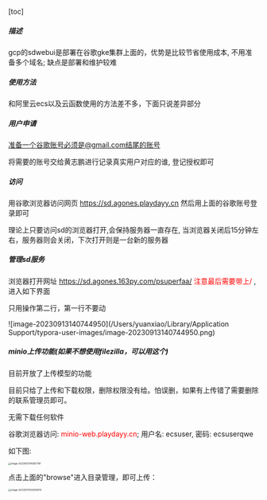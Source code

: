 [toc]

##### 描述

gcp的sdwebui是部署在谷歌gke集群上面的，优势是比较节省使用成本, 不用准备多个域名;  缺点是部署和维护较难

##### 使用方法

和阿里云ecs以及云函数使用的方法差不多，下面只说差异部分

##### 用户申请

准备一个谷歌账号必须是@gmail.com结尾的账号

将需要的账号交给黄志鹏进行记录真实用户对应的谁, 登记授权即可

##### 访问

用谷歌浏览器访问网页   https://sd.agones.playdayy.cn 然后用上面的谷歌账号登录即可

理论上只要访问sd的浏览器打开,会保持服务器一直存在, 当浏览器关闭后15分钟左右，服务器则会关闭，下次打开则是一台新的服务器

##### 管理sd服务

浏览器打开网址  https://sd.agones.163py.com/psuperfaa/    <font color='red'>注意最后需要带上/</font> ,   进入如下界面

只用操作第二行，第一行不要动

![image-20230913140744950](/Users/yuanxiao/Library/Application Support/typora-user-images/image-20230913140744950.png)



##### minio上传功能(如果不想使用filezilla，可以用这个)

目前开放了上传模型的功能

目前只给了上传和下载权限，删除权限没有给。怕误删，如果有上传错了需要删除的联系管理员即可。

无需下载任何软件

谷歌浏览器访问:  <font color='red'> minio-web.playdayy.cn</font>;     用户名: ecsuser, 密码: ecsuserqwe

如下图:

<img src="https://markdown-source.playnexx.net/71b45e7b00b24712b22d90433a87eb46_1684134032.png" alt="image-20230515145857781" style="zoom:33%;" />

点击上面的"browse"进入目录管理，即可上传：

<img src="https://markdown-source.playnexx.net/512ad323205047cb8e94735a4b0b362b_1684134041.png" alt="image-20230515150000976" style="zoom:33%;" />

